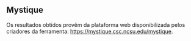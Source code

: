 ## Mystique

Os resultados obtidos provêm da plataforma web disponibilizada pelos criadores da ferramenta: <https://mystique.csc.ncsu.edu/mystique>.
